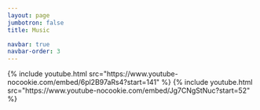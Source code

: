 ```yaml
---
layout: page
jumbotron: false
title: Music

navbar: true
navbar-order: 3
---
```


<div class="gallery">
  {% include youtube.html src="https://www.youtube-nocookie.com/embed/6pl2B97aRs4?start=141" %}
  {% include youtube.html src="https://www.youtube-nocookie.com/embed/Jg7CNgStNuc?start=52" %}
</div>

